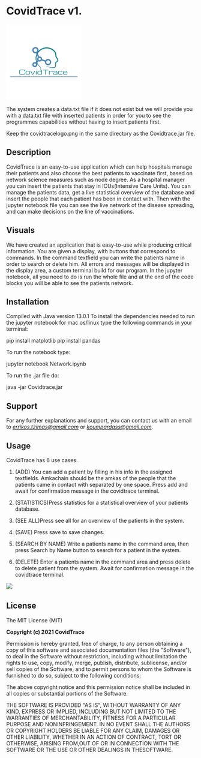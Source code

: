 # CovidTrace v1.
[![](https://raw.githubusercontent.com/t8190077/javadet/master/covidtracelogo.png)](https://raw.githubusercontent.com/t8190077/javadet/master/covidtracelogo.png)


The system creates a data.txt file if it does not exist but we will provide you with a data.txt file with inserted patients in order for you to see the programmes capabilities without having to insert patients first.

Keep the covidtracelogo.png in the same directory as the Covidtrace.jar file.


##  Description
CovidTrace is an easy-to-use application which can help hospitals manage their patients and also choose the best patients to vaccinate first, based on network science measures such as node degree.
As a hospital manager you can insert the patients that stay in ICUs(Intensive Care Units). You can manage the patients data, get a live statistical overview of the database and insert the people that each patient has been in contact with. Then with the jupyter notebook file you can see the live network of the disease spreading, and can make decisions on the line of vaccinations.

## Visuals
We have created an application that is easy-to-use while producing critical information. You are given a display, with buttons that correspond to commands. In the command textfield you can write the patients name in order to search or delete him. All errors and messages will be displayed in the display area, a custom terminal build for our program. In the jupyter notebook, all you need to do is run the whole file and at the end of the code blocks you will be able to see the patients network.

## Installation 

 Compiled with Java version 13.0.1
 To install the dependencies needed to run the jupyter notebook for mac os/linux type the following commands in your terminal:
 
 
 pip install matplotlib
 pip install pandas

To run the notebook type:

jupyter notebook Network.ipynb
 
 
 To run the .jar file do:
 
java -jar Covidtrace.jar

## Support


For any further explanations and support, you can contact us with an  email to *errikos.tzimas@gmail.com* or *koumpardass@gmail.com*.


## Usage
CovidTrace has 6 use cases. 

1. (ADD) You can add a patient by filling in his info in the assigned textfields. Amkachain should be the amkas of the people that the patients came in contact with separated by one space. Press add and await for confirmation message in the covidtrace terminal.

2. (STATISTICS)Press statistics for a statistical overview of your patients database.

3. (SEE ALL)Press see all for an overview of the patients in the system.

4. (SAVE) Press save to save changes.

5. (SEARCH BY NAME) Write a patients name in the command area, then press Search by Name button to search for a patient in the system.

6. (DELETE) Enter a patients name in the command area and press delete to delete patient from the system. Await for confirmation message in the covidtrace terminal.

[![](https://lh3.googleusercontent.com/pw/ACtC-3fohlPSNhuczCzWPte3O9jk9jnjwyQliYi25KIGNgv7VwCRish5O-fvY3fwJpKMiaBqD6Tt0PHDzddfhDNa847jyq-cmLgWiZwu5Ci7sI8b3_qzyFHniPnwl63L__IZk1jwF1skBGWlUOOyHTCFSvyh=w972-h216-no?authuser=0)](https://lh3.googleusercontent.com/pw/ACtC-3fohlPSNhuczCzWPte3O9jk9jnjwyQliYi25KIGNgv7VwCRish5O-fvY3fwJpKMiaBqD6Tt0PHDzddfhDNa847jyq-cmLgWiZwu5Ci7sI8b3_qzyFHniPnwl63L__IZk1jwF1skBGWlUOOyHTCFSvyh=w972-h216-no?authuser=0)

## License
The MIT License (MIT)

**Copyright (c) 2021 CovidTrace**

Permission is hereby granted, free of charge, to any person obtaining a copy
of this software and associated documentation files (the "Software"), to deal
in the Software without restriction, including without limitation the rights
to use, copy, modify, merge, publish, distribute, sublicense, and/or sell
copies of the Software, and to permit persons to whom the Software is
furnished to do so, subject to the following conditions:

The above copyright notice and this permission notice shall be included in all
copies or substantial portions of the Software.

THE SOFTWARE IS PROVIDED "AS IS", WITHOUT WARRANTY OF ANY KIND, EXPRESS OR
IMPLIED, INCLUDING BUT NOT LIMITED TO THE WARRANTIES OF MERCHANTABILITY,
FITNESS FOR A PARTICULAR PURPOSE AND NONINFRINGEMENT. IN NO EVENT SHALL THE AUTHORS OR COPYRIGHT HOLDERS BE LIABLE FOR ANY CLAIM, DAMAGES OR OTHER LIABILITY, WHETHER IN AN ACTION OF CONTRACT, TORT OR OTHERWISE, ARISING FROM,OUT OF OR IN CONNECTION WITH THE SOFTWARE OR THE USE OR OTHER DEALINGS IN THESOFTWARE.